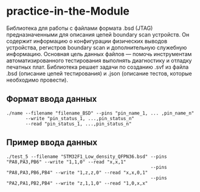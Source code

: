 # practice-in-the-Module
Библиотека для работы с файлами формата .bsd (JTAG) предназначенными для описания цепей boundary scan устройств. Он содержит информацию о конфигурации физических выводов устройства, регистров boundary scan и дополнительную служебную информацию. Основная цель данных файлов — помочь инструментам автоматизированного тестирования выполнять диагностику и отладку печатных плат. 
Библиотека решает задачи по созданию .svf из файла .bsd (описание цепей тестирования) и .json (описание тестов, которые необходимо провести).

## Формат ввода данных
```
./name --filename "filename_BSD" --pins "pin_name_1, ... ,pin_name_n"
       --write "pin_status_1, ...,pin_status_n"
       --read "pin_status_1, ...,pin_status_n"
```

## Пример ввода данных
```
./test_5 --filename "STM32F1_Low_density_QFPN36.bsd" --pins "PA8,PA3,PB6" --write "1,1,0" --read "x,x,1"
                                                     --pins "PA8,PA3,PB6,PB4" --write "1,z,z,0" --read "x,x,0,1"
                                                     --pins "PA2,PA1,PB2,PB4" --write "z,1,1,0" --read "1,0,x,x"
```

